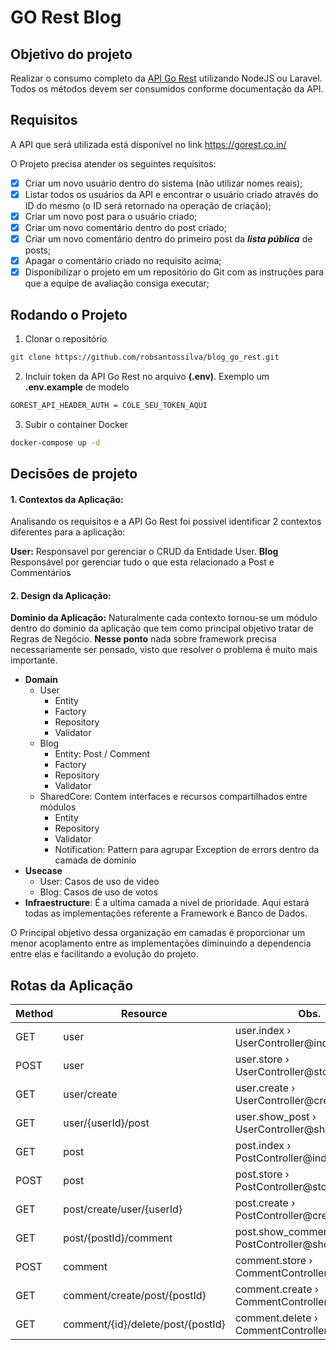 # GO Rest Blog

## Objetivo do projeto

Realizar o consumo completo da [API Go Rest](https://gorest.co.in/) utilizando NodeJS ou Laravel. 
Todos os métodos devem ser consumidos conforme documentação da API.

## Requisitos

A API que será utilizada está disponível no link https://gorest.co.in/

O Projeto precisa atender os seguintes requisitos:

- [x] Criar um novo usuário dentro do sistema (não utilizar nomes reais);
- [x] Listar todos os usuários da API e encontrar o usuário criado através do ID do mesmo (o ID será retornado na operação de criação);
- [x] Criar um novo post para o usuário criado;
- [x] Criar um novo comentário dentro do post criado;
- [X] Criar um novo comentário dentro do primeiro post da _**lista pública**_ de posts;
- [X] Apagar o comentário criado no requisito acima;
- [X] Disponibilizar o projeto em um repositório do Git com as instruções para que a equipe de avaliação consiga executar;

## Rodando o Projeto

1. Clonar o repositório
``` bash
git clone https://github.com/robsantossilva/blog_go_rest.git
```

2. Incluir token da API Go Rest no arquivo **(.env)**. Exemplo um **.env.example** de modelo
``` bash
GOREST_API_HEADER_AUTH = COLE_SEU_TOKEN_AQUI
```

3. Subir o container Docker
``` bash
docker-compose up -d
```

## Decisões de projeto

#### 1. Contextos da Aplicação:

Analisando os requisitos e a API Go Rest foi possivel identificar 2 contextos diferentes para a aplicação:

**User:** Responsavel por gerenciar o CRUD da Entidade User.
**Blog** Responsável por gerenciar tudo o que esta relacionado a Post e Commentários

#### 2. Design da Aplicação:

**Dominio da Aplicação:** Naturalmente cada contexto tornou-se um módulo dentro do dominio da aplicação que tem como principal objetivo tratar de Regras de Negócio. **Nesse ponto** nada sobre framework precisa necessariamente ser pensado, visto que resolver o problema é muito mais importante.

- **Domain**
  - User
    - Entity
    - Factory
    - Repository
    - Validator
  - Blog
    - Entity: Post / Comment
    - Factory
    - Repository
    - Validator
  - SharedCore: Contem interfaces e recursos compartilhados entre módulos
    - Entity
    - Repository
    - Validator
    - Notification: Pattern para agrupar Exception de errors dentro da camada de dominio
- **Usecase**
  - User: Casos de uso de video
  - Blog: Casos de uso de votos
- **Infraestructure**: É a ultima camada a nivel de prioridade. Aqui estará todas as implementações referente a Framework e Banco de Dados.

O Principal objetivo dessa organização em camadas é proporcionar um menor acoplamento entre as implementações diminuindo a dependencia entre elas e facilitando a evolução do projeto.

## Rotas da Aplicação

Method|Resource|Obs.
--|--|--
GET|   user|                                user.index › UserController@index
POST|  user|                                user.store › UserController@store
GET|   user/create|                         user.create › UserController@create
GET|   user/{userId}/post|                  user.show_post › UserController@showPost
GET|   post|                                post.index › PostController@index
POST|  post|                                post.store › PostController@store
GET|   post/create/user/{userId}|           post.create › PostController@create
GET|   post/{postId}/comment|               post.show_comment › PostController@showComment
POST|  comment|                             comment.store › CommentController@store
GET|   comment/create/post/{postId}|        comment.create › CommentController@create
GET|   comment/{id}/delete/post/{postId}|   comment.delete › CommentController@destroy
